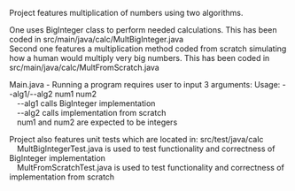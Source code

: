Project features multiplication of numbers using two algorithms.<br />

One uses BigInteger class to perform needed calculations. This has been coded in src/main/java/calc/MultBigInteger.java<br />
Second one features a multiplication method coded from scratch simulating how a human would multiply very big numbers. This has been coded in src/main/java/calc/MultFromScratch.java<br />

Main.java - Running a program requires user to input 3 arguments:  Usage: --alg1/--alg2 num1 num2<br />
&emsp;--alg1 calls BigInteger implementation<br />
&emsp;--alg2 calls implementation from scratch<br />
&emsp;num1 and num2 are expected to be integers<br />


Project also features unit tests which are located in: src/test/java/calc<br />
&emsp;MultBigIntegerTest.java is used to test functionality and correctness of BigInteger implementation<br />
&emsp;MultFromScratchTest.java is used to test functionality and correctness of implementation from scratch

